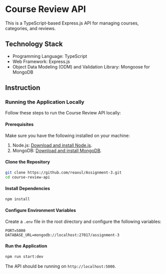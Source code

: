 # Course Review API

This is a TypeScript-based Express.js API for managing courses, categories, and reviews.

## Technology Stack

- Programming Language: TypeScript
- Web Framework: Express.js
- Object Data Modeling (ODM) and Validation Library: Mongoose for MongoDB


## Instruction

### Running the Application Locally

Follow these steps to run the Course Review API locally:

#### Prerequisites

Make sure you have the following installed on your machine:

1. Node.js: [Download and install Node.js](https://nodejs.org/).
2. MongoDB: [Download and install MongoDB](https://www.mongodb.com/try/download/community).

#### Clone the Repository

```bash
git clone https://github.com/reaxul/Assignment-3.git
cd course-review-api
```

#### Install Dependencies

```bash
npm install
```

#### Configure Environment Variables

Create a `.env` file in the root directory and configure the following variables:

```env
PORT=5000
DATABASE_URL=mongodb://localhost:27017/assignment-3
```


#### Run the Application

```bash
npm run start:dev
```

The API should be running on `http://localhost:5000`.
